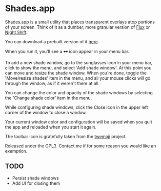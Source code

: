 # Shades.app

Shades.app is a small utility that places transparent overlays atop portions of your screen. Think of it as a dumber, more granular version of [Flux](https://justgetflux.com) or [Night Shift](https://support.apple.com/en-us/HT207570). 

You can download a prebuilt version of it [here](https://www.dropbox.com/s/3m4t2sye7vqsx2w/Shades.zip?dl=0).

When you run it, you'll see a :dark_sunglasses: icon appear in your menu bar.

To add a new shade window, go to the sunglasses icon in your menu bar, click to show the menu, and select 'Add shade window'. At this point you can move and resize the shade window. When you're done, toggle the 'Move/resize shades' item in the menu, and all your mouse clicks will go through the window, as if it weren't there at all. 

You can change the color and opacity of the shade windows by selecting the 'Change shade color' item in the menu.

While configuring shade windows, click the Close icon in the upper left corner of the window to close a window.

Your current window color and configuration will be saved when you quit the app and reloaded when you start it again.

The toolbar icon is gratefully taken from the [twemoji](https://github.com/twitter/twemoji) project. 

Released under the GPL3. Contact me if for some reason you would like an exemption.

## TODO

* Persist shade windows
* Add UI for closing them
